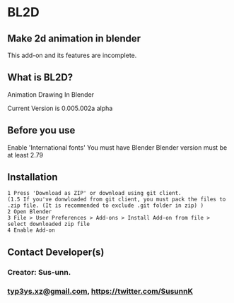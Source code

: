 BL2D
====
Make 2d animation in blender
----------------------------
This add-on and its features are incomplete.


What is BL2D?
-------------

Animation Drawing In Blender
	
Current Version is 0.005.002a alpha


Before you use
---------
    
Enable 'International fonts'
You must have Blender 
Blender version must be at least 2.79
	
Installation
-----------
```
1 Press 'Download as ZIP' or download using git client.
(1.5 If you've donwloaded from git client, you must pack the files to .zip file. (It is recommended to exclude .git folder in zip) )
2 Open Blender
3 File > User Preferences > Add-ons > Install Add-on from file > select downloaded zip file
4 Enable Add-on
```

    
Contact Developer(s)
-----------------
### Creator: Sus-unn. 
### typ3ys.xz@gmail.com, https://twitter.com/SusunnK 
